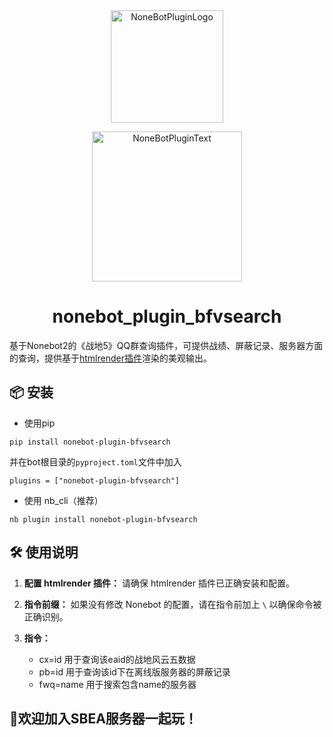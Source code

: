 <div align="center">
  <a href="https://v2.nonebot.dev/store"><img src="https://github.com/A-kirami/nonebot-plugin-template/blob/resources/nbp_logo.png" width="180" height="180" alt="NoneBotPluginLogo"></a>
  <br>
  <p><img src="https://github.com/A-kirami/nonebot-plugin-template/blob/resources/NoneBotPlugin.svg" width="240" alt="NoneBotPluginText"></p>
</div>

<div align="center">

# nonebot_plugin_bfvsearch
</div>
<p>基于Nonebot2的《战地5》QQ群查询插件，可提供战绩、屏蔽记录、服务器方面的查询，提供基于<a href="https://github.com/kexue-z/nonebot-plugin-htmlrender" target="_blank">htmlrender插件</a>渲染的美观输出。</p>


## 📦 安装
* 使用pip 
```
pip install nonebot-plugin-bfvsearch
```
并在bot根目录的`pyproject.toml`文件中加入  
```
plugins = ["nonebot-plugin-bfvsearch"]
```


* 使用 nb_cli（推荐）
```
nb plugin install nonebot-plugin-bfvsearch
```


## 🛠 使用说明
1. **配置 htmlrender 插件：** 请确保 htmlrender 插件已正确安装和配置。

2. **指令前缀：** 如果没有修改 Nonebot 的配置，请在指令前加上 `\` 以确保命令被正确识别。

3. **指令：**
   - cx=id     用于查询该eaid的战地风云五数据
   - pb=id     用于查询该id下在离线版服务器的屏蔽记录
   - fwq=name  用于搜索包含name的服务器


## 🥰欢迎加入SBEA服务器一起玩！
